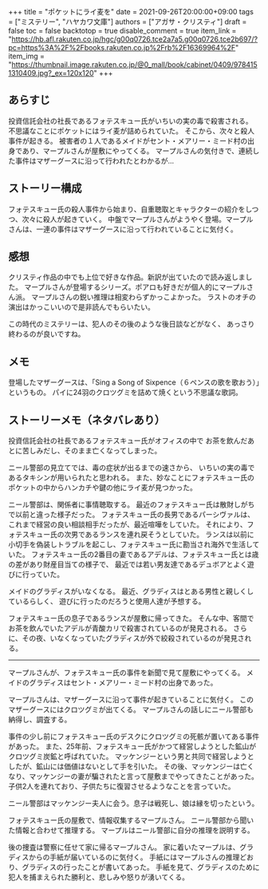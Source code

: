 +++
title = "ポケットにライ麦を"
date = 2021-09-26T20:00:00+09:00
tags = ["ミステリー", "ハヤカワ文庫"]
authors = ["アガサ・クリスティ"]
draft = false
toc = false
backtotop = true
disable_comment = true
item_link = "https://hb.afl.rakuten.co.jp/hgc/g00q0726.tce2a7a5.g00q0726.tce2b697/?pc=https%3A%2F%2Fbooks.rakuten.co.jp%2Frb%2F16369964%2F"
item_img = "https://thumbnail.image.rakuten.co.jp/@0_mall/book/cabinet/0409/9784151310409.jpg?_ex=120x120"
+++


## あらすじ
投資信託会社の社長であるフォテスキュー氏がいちいの実の毒で殺害される。
不思議なことにポケットにはライ麦が詰められていた。
そこから、次々と殺人事件が起きる。
被害者の１人であるメイドがセント・メアリー・ミード村の出身であり、マープルさんが屋敷にやってくる。
マープルさんの気付きで、連続した事件はマザーグースに沿って行われたとわかるが...

## ストーリー構成
フォテスキュー氏の殺人事件から始まり、自重聴取とキャラクターの紹介をしつつ、次々に殺人が起きていく。
中盤でマープルさんがようやく登場。マープルさんは、一連の事件はマザーグースに沿って行われていることに気付く。

## 感想
クリスティ作品の中でも上位で好きな作品。新訳が出ていたので読み返しました。
マープルさんが登場するシリーズ。ポアロも好きだが個人的にマープルさん派。
マープルさんの鋭い推理は相変わらずかっこよかった。
ラストのオチの演出はかっこいいので是非読んでもらいたい。

この時代のミステリーは、犯人のその後のような後日談などがなく、
あっさり終わるのが良いですね。

## メモ
登場したマザーグースは、「Sing a Song of Sixpence（６ペンスの歌を歌おう）」というもの。
パイに24羽のクロツグミを詰めて焼くという不思議な歌詞。

## ストーリーメモ（ネタバレあり）
投資信託会社の社長であるフォテスキュー氏がオフィスの中で
お茶を飲んだあとに苦しみだし、そのまま亡くなってしまった。

ニール警部の見立てでは、毒の症状が出るまでの速さから、
いちいの実の毒であるタキシンが用いられたと思われる。
また、妙なことにフォテスキュー氏のポケットの中からハンカチや鍵の他にライ麦が見つかった。

ニール警部は、関係者に事情聴取する。
最近のフォテスキュー氏は散財しがちで以前と違った様子だった。
フォテスキュー氏の長男であるパーシヴァルは、これまで経営の良い相談相手だったが、最近喧嘩をしていた。
それにより、フォテスキュー氏の次男であるランスを連れ戻そうとしていた。
ランスは以前に小切手を偽装しトラブルを起こし、フォテスキュー氏に勘当され海外で生活していた。
フォテスキュー氏の2番目の妻であるアデルは、フォテスキュー氏とは歳の差があり財産目当ての様子で、
最近では若い男友達であるデュボアとよく遊びに行っていた。

メイドのグラディスがいなくなる。
最近、グラディスはとある男性と親しくしているらしく、
遊びに行ったのだろうと使用人達が予想する。

フォテスキュー氏の息子であるランスが屋敷に帰ってきた。
そんな中、客間でお茶を飲んでいたアデルが青酸カリで殺害されているのが発見される。
さらに、その夜、いなくなっていたグラディスが外で絞殺されているのが発見される。

--- 

マープルさんが、フォテスキュー氏の事件を新聞で見て屋敷にやってくる。
メイドのグラディスはセント・メアリー・ミード村の出身であった。

マープルさんは、マザーグースに沿って事件が起きていることに気付く。
このマザーグースにはクロツグミが出てくる。
マープルさんの話しにニール警部も納得し、調査する。

事件の少し前にフォテスキュー氏のデスクにクロツグミの死骸が置いてある事件があった。
また、25年前、フォテスキュー氏がかつて経営しようとした鉱山がクロツグミ炭鉱と呼ばれていた。
マッケンジーという男と共同で経営しようとしたが、鉱山には価値はないとして手を引いた。
その後、マッケンジーは亡くなり、マッケンジーの妻が騙されたと言って屋敷までやってきたことがあった。
子供2人を連れており、子供たちに復習させるようなことを言っていた。

ニール警部はマッケンジー夫人に会う。息子は戦死し、娘は縁を切ったという。

フォテスキュー氏の屋敷で、情報収集するマープルさん。
ニール警部から聞いた情報と合わせて推理する。
マープルはニール警部に自分の推理を説明する。

後の捜査は警察に任せて家に帰るマープルさん。
家に着いたマープルは、グラディスからの手紙が届いているのに気付く。
手紙にはマープルさんの推理どおり、グラディスの行ったことが書いてあった。
手紙を見て、グラディスのために犯人を捕まえられた勝利と、悲しみや怒りが湧いてくる。


